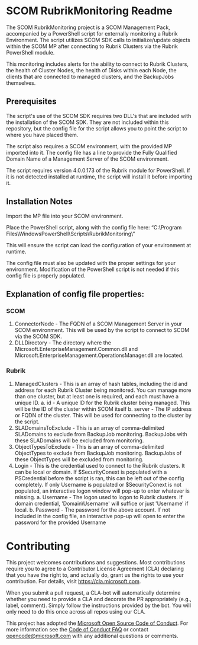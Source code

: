 # SCOM RubrikMonitoring Readme

The SCOM RubrikMonitoring project is a SCOM Management Pack, accompanied by a PowerShell script for externally monitoring a Rubrik Environment. The script utilizes SCOM SDK calls to initialize/update objects within the SCOM MP after connecting to Rubrik Clusters via the Rubrik PowerShell module.

This monitoring includes alerts for the ability to connect to Rubrik Clusters, the health of Cluster Nodes, the health of Disks within each Node, the clients that are connected to managed clusters, and the BackupJobs themselves.


## Prerequisites
The script's use of the SCOM SDK requires two DLL's that are included with the installation of the SCOM SDK. They are not included within this repository, but the config file for the script allows you to point the script to where you have placed them.

The script also requires a SCOM environment, with the provided MP imported into it. The config file has a line to provide the Fully Qualified Domain Name of a Management Server of the SCOM environment.

The script requires version 4.0.0.173 of the Rubrik module for PowerShell. If it is not detected installed at runtime, the script will install it before importing it.


## Installation Notes
Import the MP file into your SCOM environment.

Place the PowerShell script, along with the config file here: 
“C:\Program Files\WindowsPowerShell\Scripts\RubrikMonitoring\” 

This will ensure the script can load the configuration of your environment at runtime.

The config file must also be updated with the proper settings for your environment. Modification of the PowerShell script is not needed if this config file is properly populated. 

## Explanation of config file properties:
### SCOM
1. ConnectorNode - The FQDN of a SCOM Management Server in your SCOM environment. This will be used by the script to connect to SCOM via the SCOM SDK.
2. DLLDirectory - The directory where the Microsoft.EnterpriseManagement.Common.dll and Microsoft.EnterpriseManagement.OperationsManager.dll are located.
### Rubrik
1. ManagedClusters - This is an array of hash tables, including the id and address for each Rubrik Cluster being monitored. You can manage more than one cluster, but at least one is required, and each must have a unique ID.
a. id - A unique ID for the Rubrik cluster being managed. This will be the ID of the cluster within SCOM itself
b. server - The IP address or FQDN of the cluster. This will be used for connecting to the cluster by the script.
2. SLADomainsToExclude - This is an array of comma-delimited SLADomains to exclude from BackupJob monitoring. BackupJobs with these SLADomains will be excluded from monitoring.
3. ObjectTypesToExclude - This is an array of comma-delimited ObjectTypes to exclude from BackupJob monitoring. BackupJobs of these ObjectTypes will be excluded from monitoring.
4. Login - This is the credential used to connect to the Rubrik clusters. It can be local or domain. If $SecurityConext is populated with a PSCredential before the script is ran, this can be left out of the config completely. If only Username is populated or $SecurityConext is not populated, an interactive logon window will pop-up to enter whatever is missing.
a. Username - The logon used to logon to Rubrik clusters. If domain credential, 'Domain\Username' will suffice or just 'Username' if local.
b. Password - The password for the above account. If not included in the config file, an interactive pop-up will open to enter the password for the provided Username

# Contributing
This project welcomes contributions and suggestions.  Most contributions require you to agree to a
Contributor License Agreement (CLA) declaring that you have the right to, and actually do, grant us
the rights to use your contribution. For details, visit https://cla.microsoft.com.

When you submit a pull request, a CLA-bot will automatically determine whether you need to provide
a CLA and decorate the PR appropriately (e.g., label, comment). Simply follow the instructions
provided by the bot. You will only need to do this once across all repos using our CLA.

This project has adopted the [Microsoft Open Source Code of Conduct](https://opensource.microsoft.com/codeofconduct/).
For more information see the [Code of Conduct FAQ](https://opensource.microsoft.com/codeofconduct/faq/) or
contact [opencode@microsoft.com](mailto:opencode@microsoft.com) with any additional questions or comments.